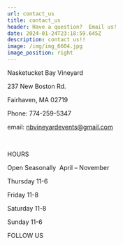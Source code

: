 ```yaml
---
url: contact_us
title: contact_us
header: Have a question?  Email us!
date: 2024-01-24T23:18:59.645Z
description: contact us!!
image: /img/img_6604.jpg
image_position: right
---
```

Nasketucket Bay Vineyard

237 New Boston Rd.

Fairhaven, MA 02719



Phone: 774-259-5347

email: nbvineyardevents@gmail.com

<br/>

HOURS

Open Seasonally  April – November

Thursday 11-6

Friday 11-8

Saturday 11-8

Sunday 11-6



FOLLOW US